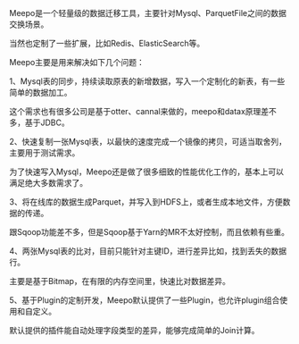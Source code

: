 Meepo是一个轻量级的数据迁移工具，主要针对Mysql、ParquetFile之间的数据交换场景。

当然也定制了一些扩展，比如Redis、ElasticSearch等。

Meepo主要是用来解决如下几个问题：

1、Mysql表的同步，持续读取原表的新增数据，写入一个定制化的新表，有一些简单的数据加工。

这个需求也有很多公司是基于otter、cannal来做的，meepo和datax原理差不多，基于JDBC。

2、快速复制一张Mysql表，以最快的速度完成一个镜像的拷贝，可适当取舍列，主要用于测试需求。

为了快速写入Mysql，Meepo还是做了很多细致的性能优化工作的，基本上可以满足绝大多数需求了。

3、将在线库的数据生成Parquet，并写入到HDFS上，或者生成本地文件，方便数据的传递。

跟Sqoop功能差不多，但是Sqoop基于Yarn的MR不太好控制，而且依赖有些重。

4、两张Mysql表的比对，目前只能针对主键ID，进行差异比如，找到丢失的数据行。

主要是基于Bitmap，在有限的内存空间里，快速比对数据差异。

5、基于Plugin的定制开发，Meepo默认提供了一些Plugin，也允许plugin组合使用和自定义。

默认提供的插件能自动处理字段类型的差异，能够完成简单的Join计算。
